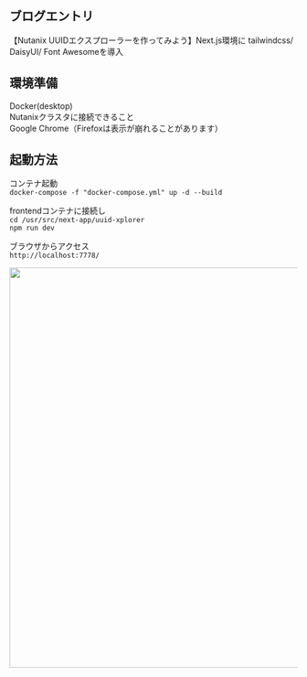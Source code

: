 ## ブログエントリ
<a hre="https://konchangakita.hatenablog.com/entry/2022/04/11/210000">【Nutanix UUIDエクスプローラーを作ってみよう】Next.js環境に tailwindcss/ DaisyUI/ Font Awesomeを導入</a>


## 環境準備
Docker(desktop)  
Nutanixクラスタに接続できること  
Google Chrome（Firefoxは表示が崩れることがあります）  
  

## 起動方法
コンテナ起動  
`docker-compose -f "docker-compose.yml" up -d --build`  
  
frontendコンテナに接続し  
`cd /usr/src/next-app/uuid-xplorer`  
`npm run dev`  
  
ブラウザからアクセス  
`http://localhost:7778/`  
  
<image src="https://user-images.githubusercontent.com/64240365/162609962-823dd11c-a103-4d61-b98e-089c894a47fe.png" width="700px">  

